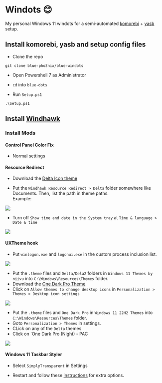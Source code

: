 # Windots 😊
My personal Windows 11 windots for a semi-automated [komorebi](https://github.com/LGUG2Z/komorebi) + [yasb](https://github.com/amnweb/yasb) setup.
## Install komorebi, yasb and setup config files
- Clone the repo
```
git clone blue-pho3nix/blue-windots
```
- Open Powershell 7 as Administrator

- `cd` into `blue-dots`
- Run `Setup.ps1`
```
.\Setup.ps1
```

## Install [Windhawk](https://windhawk.net/)
### Install Mods
#### Control Panel Color Fix
- Normal settings

#### Resource Redirect
- Download the [Delta Icon theme](https://www.deviantart.com/niivu/art/DELTA-for-Windows-11-1250579496)

- Put the `Windhawk Resource Redirect > Delta` folder somewhere like Documents. Then, list the path in theme paths.
<br> Example:

![](https://github.com/user-attachments/assets/7d2db809-dad4-41a5-93eb-c77b3f70d930)

- Turn off `Show time and date in the System tray` at `Time & language > Date & time`

![](https://github.com/user-attachments/assets/4968053b-24ae-4d6f-8d20-3046ca17990a)

#### UXTheme hook
- Put `winlogon.exe` and `logonui.exe` in the custom process inclusion list.

![](https://github.com/user-attachments/assets/5a86b125-9009-4780-bde0-cfd271ea937c)

-  Put the `.theme` files and `Delta/Dela2` folders in `Windows 11 Themes by niivu` into `C:\Windows\Resources\Themes` folder.
- Download the [One Dark Pro Theme](https://www.deviantart.com/niivu/art/One-Dark-Pro-for-Windows-11-930312689)
- Click on `Allow themes to change desktop icons` in `Personalization > Themes > Desktop icon settings`

![](https://github.com/user-attachments/assets/81b96814-cb1a-4574-87d1-275a98001192)

- Put the `.theme` files and `One Dark Pro` in `Windows 11 22H2 Themes` into `C:\Windows\Resources\Themes` folder.
- Goto `Personalization > Themes` in settings.
- CLick on any of the `Delta` themes
- Click on `One Dark Pro (Night) - PAC

![](https://github.com/user-attachments/assets/c07ed3c6-b1a0-4729-ab6f-b0442f4fe31d)

#### Windows 11 Taskbar Styler
- Select `SimplyTransparent` in Settings


- Restart and follow these [instructions](https://www.deviantart.com/niivu/art/Installing-Windows-Themes-UPDATED-708835586) for extra options.

